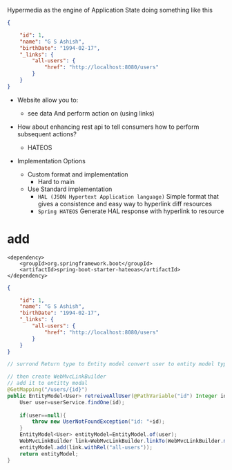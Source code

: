
Hypermedia as the engine of Application State
doing something like this
```json
{

    "id": 1,
    "name": "G S Ashish",
    "birthDate": "1994-02-17",
    "_links": {
        "all-users": {
            "href": "http://localhost:8080/users"
        }
    }
}
```
- Website allow you to:
	- see data And perform action on (using links)

- How about enhancing rest api  to tell consumers how to perform subsequent actions?
	- HATEOS

- Implementation Options
	- Custom format and implementation 
		- Hard to main
	- Use Standard implementation
		- `HAL (JSON Hypertext Application language)` Simple format that gives a consistence and easy way  to hyperlink diff resources
		- `Spring HATEOS` Generate HAL response with hyperlink to resource
# add 
```
<dependency>  
    <groupId>org.springframework.boot</groupId>  
    <artifactId>spring-boot-starter-hateoas</artifactId>  
</dependency>
```


```json
{

    "id": 1,
    "name": "G S Ashish",
    "birthDate": "1994-02-17",
    "_links": {
        "all-users": {
            "href": "http://localhost:8080/users"
        }
    }
}
```


```java
// surrond Return type to Entity model convert user to entity model type.

// then create WebMvcLinkBuilder
// add it to entitty modal
@GetMapping("/users/{id}")  
public EntityModel<User> retreiveAllUser(@PathVariable("id") Integer id){  
    User user=userService.findOne(id);  
  
    if(user==null){  
        throw new UserNotFoundException("id: "+id);  
    }  
    EntityModel<User> entityModel=EntityModel.of(user);  
    WebMvcLinkBuilder link=WebMvcLinkBuilder.linkTo(WebMvcLinkBuilder.methodOn(this.getClass()).retreiveAllUser());  
    entityModel.add(link.withRel("all-users"));  
    return entityModel;  
}
```